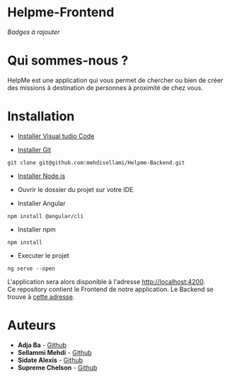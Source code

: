 # Helpme-Frontend

*Badges à rajouter*

# Qui sommes-nous ?
 HelpMe est une application qui vous permet de chercher ou bien de créer des missions à destination de personnes à proximité de chez vous.

 # Installation 
 
 - [Installer Visual tudio Code](https://code.visualstudio.com/download)
 
 - [Installer Git](https://git-scm.com/downloads)
 
 ```
 git clone git@github.com:mehdisellami/Helpme-Backend.git
 ```
 
 - [Installer Node.js](https://nodejs.org/en/download/s)
 
 - Ouvrir le dossier du projet sur votre IDE
 
 
 - Installer Angular
 
 ```
npm install @angular/cli
 ```

- Installer npm
 
 ```
npm install
 ```

- Executer le projet
 
 ```
ng serve --open
 ```
 

 
L'application sera alors disponible à l'adresse [http://localhost:4200](http://localhost:4200). <br>
Ce repository contient le Frontend de notre application. Le Backend se trouve à [cette adresse](https://github.com/mehdisellami/Helpme-Backend).

# Auteurs
* **Adja Ba** - [Github](https://github.com/adjarokhaya)
* **Sellammi Mehdi** - [Github](https://github.com/mehdisellami)
* **Sidate Alexis** - [Github](https://github.com/sidatealexis)
* **Supreme Chelson** - [Github](https://github.com/SUPREMEchelson)
